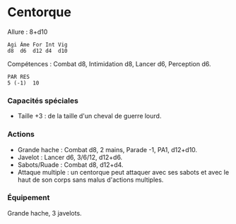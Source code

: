 # Centorque

Allure : 8+d10

	Agi	Âme	For	Int	Vig
	d8	d6	d12	d4	d10

Compétences : Combat d8, Intimidation d8, Lancer d6, Perception d6.

	PAR	RES
	5 (-1)	10

### Capacités spéciales
- Taille +3 : de la taille d'un cheval de guerre lourd.

### Actions
- Grande hache : Combat d8, 2 mains, Parade -1, PA1, d12+d10.
- Javelot : Lancer d6, 3/6/12, d12+d6.
- Sabots/Ruade : Combat d8, d12+d4.
- Attaque multiple : un centorque peut attaquer avec ses sabots et avec le haut de son corps sans malus d'actions multiples.

### Équipement
Grande hache, 3 javelots.
